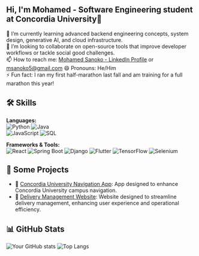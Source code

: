 ## Hi, I'm Mohamed - Software Engineering student at Concordia University👋

🌱 I’m currently learning advanced backend engineering concepts, system design, generative AI, and cloud infrastructure.  
👯 I’m looking to collaborate on open-source tools that improve developer workflows or tackle social good challenges.  
📫 How to reach me: [Mohamed Sanoko - LinkedIn Profile](https://www.linkedin.com/in/mohamed-sanoko-96445a272/) or msanoko5@gmail.com 
😄 Pronouns: He/Him  
⚡ Fun fact: I ran my first half-marathon last fall and am training for a full marathon this year!

## 🛠 Skills
**Languages:**  
![Python](https://img.shields.io/badge/Python-3670A0?style=for-the-badge&logo=python&logoColor=white)
![Java](https://img.shields.io/badge/Java-ED8B00?style=for-the-badge&logo=java&logoColor=white)  
![JavaScript](https://img.shields.io/badge/JavaScript-F7DF1E?style=for-the-badge&logo=javascript&logoColor=black)
![SQL](https://img.shields.io/badge/SQL-4479A1?style=for-the-badge&logo=postgresql&logoColor=white)

**Frameworks & Tools:**  
![React](https://img.shields.io/badge/React-20232A?style=for-the-badge&logo=react&logoColor=61DAFB)
![Spring Boot](https://img.shields.io/badge/Spring_Boot-6DB33F?style=for-the-badge&logo=spring-boot&logoColor=white)
![Django](https://img.shields.io/badge/Django-092E20?style=for-the-badge&logo=django&logoColor=white)
![Flutter](https://img.shields.io/badge/Flutter-02569B?style=for-the-badge&logo=flutter&logoColor=white)
![TensorFlow](https://img.shields.io/badge/TensorFlow-FF6F00?style=for-the-badge&logo=tensorflow&logoColor=white)
![Selenium](https://img.shields.io/badge/Selenium-43B02A?style=for-the-badge&logo=selenium&logoColor=white)

## 🔨 Some Projects

- 📍 [Concordia University Navigation App](https://github.com/mohamedsanoko/SOEN-390-Project): App designed to enhance Concordia University campus navigation.
- 🤖 [Delivery Management Website](https://github.com/mohamedsanoko/The-blueprint--SOEN-343): Website designed to streamline delivery management, enhancing user experience and operational efficiency.

## 📊 GitHub Stats
![Your GitHub stats](https://github-readme-stats.vercel.app/api?username=mohamedsanoko&show_icons=true&theme=radical)
![Top Langs](https://github-readme-stats.vercel.app/api/top-langs/?username=mohamedsanoko&layout=compact&theme=radical)

